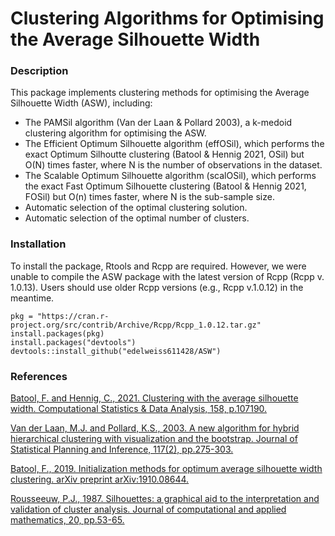 # Clustering Algorithms for Optimising the Average Silhouette Width

### Description
This package implements clustering methods for optimising the Average Silhouette Width (ASW), including:
- The PAMSil algorithm (Van der Laan & Pollard 2003), a k-medoid clustering algorithm for optimising the ASW.
- The Efficient Optimum Silhouette algorithm (effOSil), which performs the exact Optimum Silhoutte clustering (Batool & Hennig 2021, OSil) but O(N) times faster, where N is the number of observations in the dataset.
- The Scalable Optimum Silhouette algorithm (scalOSil), which performs the exact Fast Optimum Silhouette clustering (Batool & Hennig 2021, FOSil) but O(n) times faster, where N is the sub-sample size.
- Automatic selection of the optimal clustering solution.
- Automatic selection of the optimal number of clusters.
  
### Installation

To install the package, Rtools and Rcpp are required. However, we were unable to compile the ASW package with the latest version of Rcpp (Rcpp v. 1.0.13). Users should use older Rcpp versions (e.g., Rcpp v.1.0.12) in the meantime.

```
pkg = "https://cran.r-project.org/src/contrib/Archive/Rcpp/Rcpp_1.0.12.tar.gz"
install.packages(pkg)
install.packages("devtools")
devtools::install_github("edelweiss611428/ASW")
```

### References

[Batool, F. and Hennig, C., 2021. Clustering with the average silhouette width. Computational Statistics & Data Analysis, 158, p.107190.](https://www.sciencedirect.com/science/article/abs/pii/S0167947321000244)

[Van der Laan, M.J. and Pollard, K.S., 2003. A new algorithm for hybrid hierarchical clustering with visualization and the bootstrap. Journal of Statistical Planning and Inference, 117(2), pp.275-303.](https://www.tandfonline.com/doi/abs/10.1080/0094965031000136012)

[Batool, F., 2019. Initialization methods for optimum average silhouette width clustering. arXiv preprint arXiv:1910.08644.](https://arxiv.org/abs/1910.08644)

[Rousseeuw, P.J., 1987. Silhouettes: a graphical aid to the interpretation and validation of cluster analysis. Journal of computational and applied mathematics, 20, pp.53-65.](https://www.sciencedirect.com/science/article/pii/0377042787901257)

